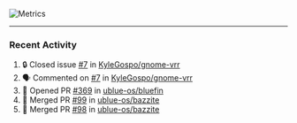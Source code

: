 ![Metrics](https://metrics.lecoq.io/KyleGospo?template=classic&base=header%2C%20activity%2C%20community%2C%20repositories%2C%20metadata&base.indepth=false&base.hireable=false&base.skip=false&config.timezone=America%2FLos_Angeles)

---
### Recent Activity
<!--START_SECTION:activity-->
1. 🔒 Closed issue [#7](https://github.com/KyleGospo/gnome-vrr/issues/7) in [KyleGospo/gnome-vrr](https://github.com/KyleGospo/gnome-vrr)
2. 🗣 Commented on [#7](https://github.com/KyleGospo/gnome-vrr/issues/7#issuecomment-1666217337) in [KyleGospo/gnome-vrr](https://github.com/KyleGospo/gnome-vrr)
3. 💪 Opened PR [#369](https://github.com/ublue-os/bluefin/pull/369) in [ublue-os/bluefin](https://github.com/ublue-os/bluefin)
4. 🎉 Merged PR [#99](https://github.com/ublue-os/bazzite/pull/99) in [ublue-os/bazzite](https://github.com/ublue-os/bazzite)
5. 🎉 Merged PR [#98](https://github.com/ublue-os/bazzite/pull/98) in [ublue-os/bazzite](https://github.com/ublue-os/bazzite)
<!--END_SECTION:activity-->

